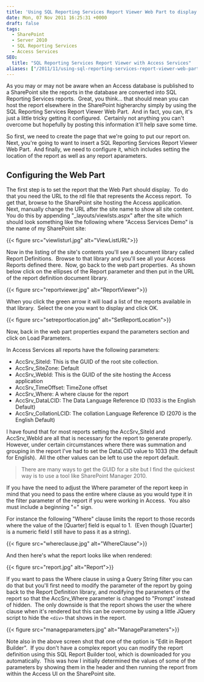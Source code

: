 ```yaml
---
title: 'Using SQL Reporting Services Report Viewer Web Part to display Access Services report.'
date: Mon, 07 Nov 2011 16:25:31 +0000
draft: false
tags: 
  - SharePoint
  - Server 2010
  - SQL Reporting Services
  - Access Services
SEO:
  title: "SQL Reporting Services Report Viewer with Access Services"
aliases: ["/2011/11/using-sql-reporting-services-report-viewer-web-part-to-display-access-services-report/"]
---
```


As you may or may not be aware when an Access database is published to a SharePoint site the reports in the database are converted into SQL Reporting Services reports.  Great, you think... that should mean you can host the report elsewhere in the SharePoint higherarchy simply by using the SQL Reporting Services Report Viewer Web Part.  And in fact, you can, it's just a little tricky getting it configured.  Certainly not anything you can't overcome but hopefully by posting this information it'll help save some time.

So first, we need to create the page that we're going to put our report on.  Next, you're going to want to insert a SQL Reporting Services Report Viewer Web Part.  And finally, we need to configure it, which includes setting the location of the report as well as any report aparameters.

## Configuring the Web Part

The first step is to set the report that the Web Part should display.  To do that you need the URL to the rdl file that represents the Access report.  To get that, browse to the SharePoint site hosting the Access application.  Next, manually change the URL after the site name to show all site content.  You do this by appending "\_layouts/viewlsts.aspx" after the site which should look something like the following where "Access Services Demo" is the name of my SharePoint site:

{{< figure src="viewlisturl.jpg" alt="ViewListURL">}}

Now in the listing of the site's contents you'll see a document library called Report Definitions.  Browse to that library and you'll see all your Access Reports defined there.  Now, go back to the web part properties.  As shown below click on the ellipses of the Report parameter and then put in the URL of the report definition document library.

{{< figure src="reportviewer.jpg" alt="ReportViewer">}}

When you click the green arrow it will load a list of the reports available in that library.  Select the one you want to display and click OK.

{{< figure src="setreportlocation.jpg" alt="SetReportLocation">}}

Now, back in the web part properties expand the parameters section and click on Load Parameters.

In Access Services all reports have the following parameters:

* AccSrv\_SiteId: This is the GUID of the root site collection.
* AccSrv\_SiteZone: Default
* AccSrv\_WebId: This is the GUID of the site hosting the Access application
* AccSrv\_TimeOffset: TimeZone offset
* AccSrv\_Where: A where clause for the report
* AccSrv\_DataLCID: The Data Language Reference ID (1033 is the English Default)
* AccSrv\_CollationLCID: The collation Language Reference ID (2070 is the English Default)

I have found that for most reports setting the AccSrv\_SiteId and AccSrv\_WebId are all that is necessary for the report to generate properly.  However, under certain circumstances where there was summation and grouping in the report I've had to set the DataLCID value to 1033 (the default for English).  All the other values can be left to use the report default.

>There are many ways to get the GUID for a site but I find the quickest way is to use a tool like SharePoint Manager 2010.

If you have the need to adjust the Where parameter of the report keep in mind that you need to pass the entire where clause as you would type it in the filter parameter of the report if you were working in Access.  You also must include a beginning "=" sign.

For instance the following "Where" clause limits the report to those records where the value of the \[Quarter\] field is equal to 1.  (Even though \[Quarter\] is a numeric field I still have to pass it as a string).

{{< figure src="whereclause.jpg" alt="WhereClause">}}
  
And then here's what the report looks like when rendered:

{{< figure src="report.jpg" alt="Report">}}

If you want to pass the Where clause in using a Query String filter you can do that but you'll first need to modify the parameter of the report by going back to the Report Definition library, and modifying the parameters of the report so that the AccSrv\_Where parameter is changed to "Prompt" instead of hidden.  The only downside is that the report shows the user the where clause when it's rendered but this can be overcome by using a little JQuery script to hide the `<div>` that shows in the report.

{{< figure src="manageparameters.jpg" alt="ManageParameters">}}

Note also in the above screen shot that one of the option is "Edit in Report Builder".  If you don't have a complex report you can modify the report definition using this SQL Report Builder tool, which is downloaded for you automatically.  This was how I initially determined the values of some of the parameters by showing them in the header and then running the report from within the Access UI on the SharePoint site.
